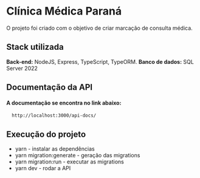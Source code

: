 
# Clínica Médica Paraná

O projeto foi criado com o objetivo de criar marcação de consulta médica.


## Stack utilizada

**Back-end:** NodeJS, Express, TypeScript, TypeORM.
**Banco de dados:** SQL Server 2022


## Documentação da API

#### A documentação se encontra no link abaixo:

```http
  http://localhost:3000/api-docs/
```
## Execução do projeto

* yarn - instalar as dependências 
* yarn migration:generate - geração das migrations
* yarn migration:run - executar as migrations
* yarn dev - rodar a API

